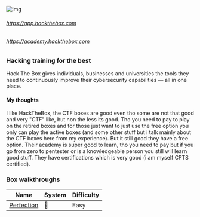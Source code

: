 ![img](https://images.credly.com/images/3dcd637f-f94a-4405-9448-0409361214da/blob.png)

###### https://app.hackthebox.com
###### https://academy.hackthebox.com

### Hacking training for the best

Hack The Box gives individuals, businesses and universities the tools they need to
continuously improve their cybersecurity capabilities — all in one place.





#### My thoughts

I like HackTheBox, the CTF boxes are good even tho some are not that good and very "CTF" like, but non the less its good. Tho you need to pay to play on the retired boxes and for those just want to just use the free option you only can play the active boxes (and some other stuff but i talk mainly about the CTF boxes here from my experience). But it still good they have a free option. Their academy is super good to learn, tho you need to pay but if you go from zero to pentester or is a knowledgeable person you still will learn good stuff. They have certifications which is very good (i am myself CPTS certified).  



### Box walkthroughs

| Name | System | Difficulty |
| ---- | ---- | ---- |
| [Perfection](https://github.com/suljov/CTF-Walkthroughs/tree/main/hackthebox/Boxes/Perfection) | 🐧 | Easy |
